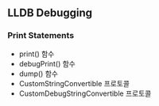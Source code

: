 ## LLDB Debugging

### Print Statements

- print() 함수
- debugPrint() 함수
- dump() 함수
- CustomStringConvertible 프로토콜
- CustomDebugStringConvertible 프로토콜

